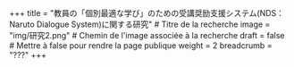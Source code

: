 +++
title = "教員の「個別最適な学び」のための受講奨励支援システム(NDS：Naruto Dialogue System)に関する研究" # Titre de la recherche
image = "img/研究2.png" # Chemin de l'image associée à la recherche
draft = false # Mettre à false pour rendre la page publique
weight = 2
breadcrumb = "???"
+++
